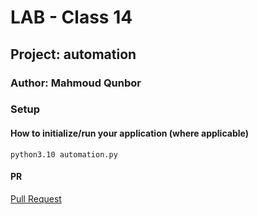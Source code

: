 # LAB - Class 14

## Project: automation

### Author: Mahmoud Qunbor

### Setup

#### How to initialize/run your application (where applicable)

 `python3.10 automation.py`

#### PR

[Pull Request](https://github.com/modesq/automation/pull/1)
